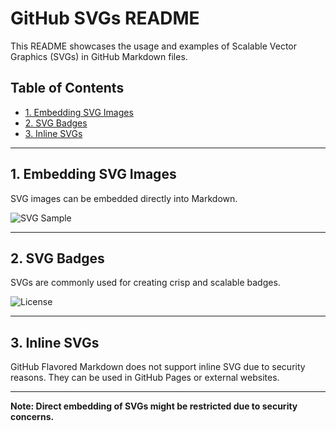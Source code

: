 
# GitHub SVGs README

This README showcases the usage and examples of Scalable Vector Graphics (SVGs) in GitHub Markdown files.

## Table of Contents
- [1. Embedding SVG Images](#1-embedding-svg-images)
- [2. SVG Badges](#2-svg-badges)
- [3. Inline SVGs](#3-inline-svgs)

---

## 1. Embedding SVG Images
SVG images can be embedded directly into Markdown.

![SVG Sample](https://upload.wikimedia.org/wikipedia/commons/0/02/SVG_logo.svg)

---

## 2. SVG Badges
SVGs are commonly used for creating crisp and scalable badges.

![License](https://img.shields.io/badge/license-MIT-blue.svg)

---

## 3. Inline SVGs
GitHub Flavored Markdown does not support inline SVG due to security reasons. They can be used in GitHub Pages or external websites.

---

**Note: Direct embedding of SVGs might be restricted due to security concerns.**

